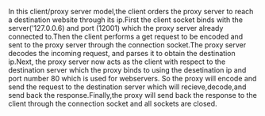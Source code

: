 In this client/proxy server model,the client orders the proxy server to reach a destination website through its ip.First the client socket binds with the server('127.0.0.6) and port (12001) which the proxy server already connected to.Then the client performs a get request to be encoded and sent to the proxy server through the connection socket.The proxy server decodes the incoming request, and parses it to obtain the destination ip.Next, the proxy server now acts as the client with respect to the destination server which the proxy binds to using the desetination ip and port number 80 which is used for webservers. So the proxy will encode and send the request to the destination server which will recieve,decode,and send back the response.Finally,the proxy will send back the response to the client through the connection socket and all sockets are closed.
